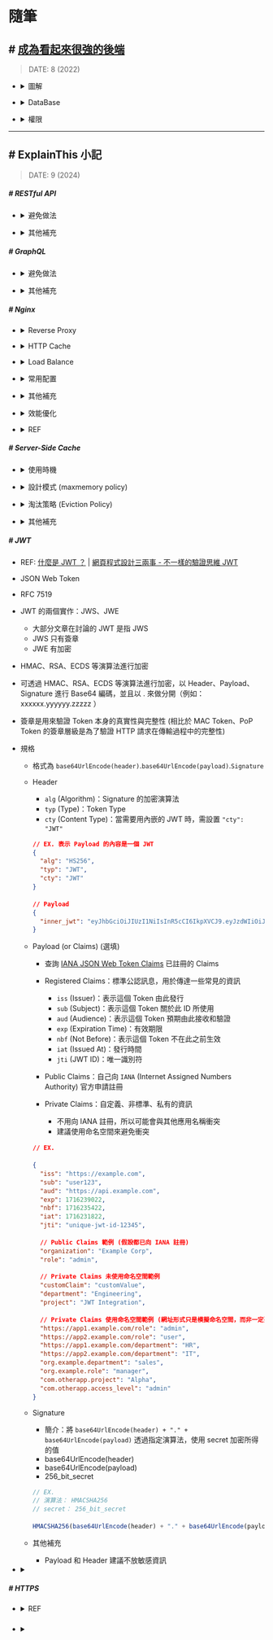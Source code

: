 ###### <!-- ref -->

[網頁程式設計三兩事 - 不一樣的驗證思維 JWT]: https://ambersun1234.github.io/website/website-jwt/#jwtjson-web-token
[什麼是 JWT ？]: https://5xcampus.com/posts/what-is-jwt.html
[IANA JSON Web Token Claims]: https://www.iana.org/assignments/jwt/jwt.xhtml#claims
[每個軟體工程師都應該懂的 HTTPS：深入淺出加密原理、TLS 協議]: https://www.shubo.io/https/
[繼 Redis 發生變更授權爭議之後，Valkey 一躍而為最受歡迎的開源替代選擇]: https://www.businesswire.com/news/home/20240912303242/zh-HK/
[NGINX Performance Tuning Tips and Optimization Strategies]: https://www.cloudpanel.io/blog/nginx-performance/
[Performance Tuning – Tips & Tricks]: https://blog.nginx.org/blog/performance-tuning-tips-tricks
[Nginx 效能最佳化（吐血總結）]: https://github.com/0voice/cpp_backend_awsome_blog/blob/main/%E3%80%90NO.350%E3%80%91Nginx%20%E6%80%A7%E8%83%BD%E4%BC%98%E5%8C%96%EF%BC%88%E5%90%90%E8%A1%80%E6%80%BB%E7%BB%93%EF%BC%89.md
[深入理解 Nginx 讀書筆記 (第二章)]: https://super9.space/archives/2050
[Nginx 優化設定]: https://medium.com/@openthedidi2004/nginx-優化設定-3858c3597564
[深入探討 Nginx 的快取機制與效能調優技巧]: https://www.php.cn/zh-tw/faq/598035.html
[denji/nginx-tuning.md]: https://gist.github.com/denji/8359866
[Top Five Tips for NGINX Performance Tuning]: https://www.openlogic.com/blog/nginx-performance-tuning
[BREACH 攻擊]: https://securityalley.blogspot.com/2014/07/ssltls-breach.html
[Web Server & Nginx — (2)]: https://medium.com/starbugs/web-server-nginx-2-bc41c6268646
[HATEOAS：建構驅動的 REST API]: https://apifox.com/apiskills/hateoas-driven-rest-api/
[HATEOAS 驅動的 REST API]: https://restful.p2hp.com/learn/hateoas
[你的 REST 不是 REST？]: https://www.ithome.com.tw/voice/128528
[成為看起來很強的後端]: https://youtu.be/HMX4KSDtfpw?list=PLS5AiLcCHgNxd341NwuY9EOpVvY5Z8VOs

 <!-- ref -->

# 隨筆

## # [成為看起來很強的後端]

> DATE: 8 (2022)

<!-- 圖解 -->

- <details close>
  <summary>圖解</summary>

  ![](../src/image/BackEnd_Map.png)

  </details>

<!-- DataBase -->

- <details close>
  <summary>DataBase</summary>

  - RDBMS(關聯式)：關聯性強，如 電商
  - 非關聯：快取、分散式系統

  </details>

<!-- 權限 -->

- <details close>
  <summary>權限</summary>

  - 一般 Client to Server 比較複雜，Server to Server 較為簡單。

  - Authentication v.s. Authorization

    - Authentication（驗證）
      - 沒通過，給 401 Unauthorized（未授權）
    - Authorization（授權）
      - 沒通過，給 403 Forbidden(禁止)

  - Token

    - event-based：通常是一次性 (OTP one-time-password)
    - time-based：一般所指的 Token
    - static：設定好，不太會一直改變的（password）

  - 處理

    - 雜湊 (Hash)

      - 單向
      - 太簡單的容易被查表破解 (Rainbow Table)

    - 編碼 (Encode)

      - 雙向
      - 例如壓縮讓內容變小，好傳輸
      - 常用
        - base64 (0~9, a~z, A~Z, +=) (結尾通常 ==)
        - hex (16) (0~9, a~f)

    - 加密 (Encrypt)

      - 雙向＋鑰匙
        - 對稱式：加解密同把鑰匙 (ex. AES)
        - 非對稱式：鑰匙不同把 (ex. SSL)

  </details>

---

## # ExplainThis 小記

> DATE: 9 (2024)

##### # RESTful API

<!-- 避免做法 -->

- <details close>
  <summary>避免做法</summary>

  <!-- 濫用 GET / POST -->

  - <details close>
    <summary>濫用 GET / POST</summary>

    - 錯誤：濫用 GET 改資料、濫用 POST 更新資料
    - 正確：用 PUT/PATCH 更新、DELETE 刪除

    </details>

  <!-- 過度巢狀的 URI -->

  - <details close>
    <summary>過度巢狀的 URI</summary>

    </details>

  <!-- 動詞不要再加在 URI -->

  - <details close>
    <summary>動詞不要再加在 URI</summary>

    - 錯誤：[GET] /getUser
    - 正確：[GET] /user

    </details>

  <!-- 濫用 HTTP status code -->

  - <details close>
    <summary>濫用 HTTP status code</summary>

    </details>

  <!-- 缺乏 API 版本控制 -->

  - <details close>
    <summary>缺乏 API 版本控制</summary>

    - 若有更新 API 時，可能用到 cache 的舊版本

    </details>

  </details>

<!-- 其他補充 -->

- <details close>
  <summary>其他補充</summary>

  <!-- HATEOAS (Hypermedia as the Engine of Application State) -->

  - <details close>
    <summary>HATEOAS (Hypermedia as the Engine of Application State)</summary>

    <!-- REF -->

    - <details close>
      <summary>REF</summary>

      - [你的 REST 不是 REST？]
      - [HATEOAS：建構驅動的 REST API]
      - [HATEOAS 驅動的 REST API]

      </details>

    <!-- 行為特性 -->

    - <details close>
      <summary>行為特性</summary>

      - Level 3 的 RESTful 標準
      - res 中包含相關聯的 url，讓 client 只需直接使用，而不在 client 自行組裝 url
      - 在後端，用自動化方式動態組裝對應的 url

      </details>

    <!-- SOAP WSDL vs RESTful HATEOAS -->

    - <details close>
      <summary>SOAP <code>WSDL</code> vs RESTful <code>HATEOAS</code></summary>

      - WSDL 主要目的是用來規定好格式，讓 client 按照那個格式溝通 API (C/S 耦合度較高)
      - HATEOAS 主要的目的是，讓 client 不用自己組裝要怎麼溝通 API (用來將 C/S 解耦)

      </details>

    </details>

  </details>

##### # GraphQL

<!-- 避免做法 -->

- <details close>
  <summary>避免做法</summary>

  <!-- 過度查詢 (Over-fetching) -->

  - <details close>
    <summary>過度查詢 (Over-fetching)</summary>

    - 建議：

      - client 應該只請求必要的資料
      - server 應該設定預防措施

    </details>

  <!-- 忽略 N+1 查詢問題 -->

  - <details close>
    <summary>忽略 N+1 查詢問題</summary>

    - 建議：使用資料加載技術（EX. DataLoader）來批量處理請求

    </details>

  <!-- 缺少 查詢深度限制 設置 -->

  - <details close>
    <summary>缺少 查詢深度限制 設置</summary>

    - 狀況：

      - 用戶有機會出現過深巢狀查詢
      - 惡意攻擊
      - 無限遞迴查詢

    - 建議：server 設置查詢深度和複雜度的限制，確保資源消耗保持在可控範圍內 (EX. graphql-depth-limit)

    </details>

  <!-- 權限控制處理不當 -->

  - <details close>
    <summary>權限控制處理不當</summary>

    - 由於靈活性和細粒度查詢特性，相對 REST 更容易產生 權限控制處理不當 問題，需要更加注意

    </details>

  </details>

<!-- 其他補充 -->

- <details close>
  <summary>其他補充</summary>

  <!-- REST vs gRPC vs GraphQL -->

  - <details close>
    <summary><code>REST</code> vs <code>gRPC</code> vs <code>GraphQL</code></summary>

    - 目前理解的適用情境：

      - REST：對外公開 API，可以依照各種需求靈活應用
      - gRPC：內部串接的專案，可以高度耦合，且高性能需求
      - GraphQL：整合內部要銜接的多種來源

    </details>

  </details>

##### # Nginx

<!-- Reverse Proxy -->

- <details close>
  <summary>Reverse Proxy</summary>

  </details>

<!-- HTTP Cache -->

- <details close>
  <summary>HTTP Cache</summary>

  - 行為特性

    - RAM 只用來存放 key，實際資料都是放在 disk
    - 如果想用 RAM 存放完整 cache 則要使用其他工具 (EX. tmpfs)

  - 其他補充

    - `ngx_cache_purge`：設置用來針對特定 URL 進行快取清理 (並注意設定成僅內部使用 EX. internal、allow 127.0.0.1..etc)

  ![](../src/image/Nginx_Cache.png)

  </details>

<!-- Load Balance -->

- <details close>
  <summary>Load Balance</summary>

  - 可以針對不同 API 來設置不同演算法

  - 演算法選擇

    <!-- `round-robin` (預設) -->

    - <details close>
      <summary><code>round-robin</code> (預設)</summary>

      - 平均輪流分配
      - 也可加上 `weight` 設定依照加權輪流分配 (Weight Round Robin)

      </details>

    <!-- `least-connected` -->

    - <details close>
      <summary><code>least-connected</code></summary>

      - 導向目前最少連線數的 server

      </details>

    <!-- `ip_hash` -->

    - <details close>
      <summary><code>ip_hash</code></summary>

      - 將同一個 client IP 對應的 hash 分佈，導向同一台 server

      </details>

    <!-- `least_time` & `least_time last_byte` -->

    - <details close>
      <summary><code>least_time</code> & <code>least_time last_byte</code></summary>

      - 依照 server 回應速度，將請求分配給`歷史回應時間最短`的 server
      - least_time 只依據 `last` 歷史回應時間
      - least_time last_byte 依據 `every` 歷史回應時間
      - 做判斷也需額外開銷，因此適合在高負載場景，進行精細的分配

      </details>

  </details>

<!-- 常用配置 -->

- <details close>
  <summary>常用配置</summary>

  - 一般情況，設置為 `levels=1:2` (EX. 檔案 abcd123 存在 `/a/bc/abcd123`)
  - `worker_processes auto;` 通常 auto 或小於 CPU 數
  - `worker_connections` 通常設置為 1024 ~ 4096

    - 代表一個 Worker Process 可以開啟的最大同時連線數，包括與前後端的連接
    - 可用 `ulimit -n` 查詢 OS 有多少可用 File Descriptors，而必須 `worker_connections x worker_processes <= File Descriptors`
    - 若 OS 預設的 File Descriptors 太小，則可以調整 File Descriptors (EX. 以小中大型的 EC2 舉例，大約分別能負荷 `4096 ~ 8192`、`65536`、`100000 up`)

  </details>

<!-- 其他補充 -->

- <details close>
  <summary>其他補充</summary>

  - 大流量高併發，效能 Nginx 優於 Apache

  <!-- 可設定 gzip 壓縮 -->

  - <details close>
    <summary>可設定 gzip 壓縮</summary>

    - 盡量避免壓縮`敏感訊息`，可能會受到 [BREACH 攻擊]

      - 因為同字元壓縮後，大小就會變小，只要熟悉壓縮演算法，並且攻擊讓使用者發送夠多請求，就能藉此一字字推測出來

    - 一般是用來壓縮 HTML、CSS、JS
    - 一般 nodejs 不適合做壓縮，更適合在 Nginx 處理
    - 可以透過 `log_format` 設定，在 log 紀錄每個請求的時間，進行分析如何配置，使請求耗時較短 (壓縮與否、壓縮等級..等)
    - `gzip_vary on`：會自動添加 `Vary: Accept-Encoding` header，目的是讓 Nginx 與 client 中間層 (EX. CDN)，可以根據是否有壓縮來做不同的 cache
    - 常用參數：`gzip_types`、`gzip_vary on`、`gzip_min_length 10240`、`gzip_comp_level 5`、`gzip_proxied`

    </details>

  </details>

<!-- 效能優化 -->

- <details close>
  <summary>效能優化</summary>

  - REF：

    - [Performance Tuning – Tips & Tricks]
    - [Top Five Tips for NGINX Performance Tuning]
    - [denji/nginx-tuning.md]
    - [深入探討 Nginx 的快取機制與效能調優技巧]
    - [Nginx 優化設定]
    - [Nginx 效能最佳化（吐血總結）]
    - [NGINX Performance Tuning Tips and Optimization Strategies]

  - 根據 CPU 核心數量，最多一核開一個 `worker_processes`，減少 context switching (可設為 `auto`，自動偵測 CPU 數量來設置)
  - 避免停用 `lingering_close`
  - `multi_accept`：高併發 on，反之 off
  - 記得設置各種 `timeout`
  - `log buffering`：當負載較大時，可以暫緩 log 寫入，集滿或時間到再一次性寫入，減少 I/O
  - 拆分多個 `location`，依照不同情況開啟不同 location (EX. 將基本 log 與更進一步的 log 分開，使流量大時只維持基本 log)

  </details>

<!-- REF -->

- <details close>
  <summary>REF</summary>

  - [Web Server & Nginx — (2)]
  - [深入理解 Nginx 讀書筆記 (第二章)]

  </details>

##### # Server-Side Cache

- <details close>
  <summary>使用時機</summary>

  - 複雜計算 (EX. Count(\*))
  - 讀多寫少

  </details>

<!-- 設計模式 (maxmemory policy) -->

- <details close>
  <summary>設計模式 (maxmemory policy)</summary>

  <!-- Cache Aside (Lazy Loading) -->

  - <details close>
    <summary>Cache Aside (Lazy Loading)</summary>

    - 適用時機：讀多
    - 寫入時，使 Cache 失效

    ![](../src/image/Maxmem_Policy_Cache_Aside.png)

    </details>

  <!-- Read/Write Through -->

  - <details close>
    <summary>Read/Write Through</summary>

    - 適用時機：讀多寫少
    - 透過 Cache 當中間層，當 Cache 沒資料時，也是透過 Cache 與 DB 同步，再由 Cache 回應
    - 同步更新 Cache & DB
    - 只要有寫入就會更新 Cache

    ![](../src/image/Maxmem_Policy_Read_Write_Through.png)

    </details>

  <!-- Write behind (Write Back) -->

  - <details close>
    <summary>Write behind (Write Back)</summary>

    - 適用時機：寫多
    - 寫入時只先寫入 Cache，之後再根據選擇的演算法去更新 DB

    ![](../src/image/Maxmem_Policy_Write_behind.png)

    </details>

  </details>

<!-- 淘汰策略 (Eviction Policy) -->

- <details close>
  <summary>淘汰策略 (Eviction Policy)</summary>

  - `NoEviction`、`LRU`(Least Recently Used)、`LFU`(Least Frequently Used)、`Random`、`TTL`(Time-to-Live)

  - `Volatile` & `Allkeys`

    - "只針對設置 TTL 的 key" vs "針對全部的 key"

  </details>

<!-- 其他補充 -->

- <details close>
  <summary>其他補充</summary>

  - 常用 Redis、Memcached、Valkey 等工具
  - 如果使用多個 Cache 節點，可注意將常用查詢複製到多個節點，並且將 TTL 設置不同
  - [繼 Redis 發生變更授權爭議之後，Valkey 一躍而為最受歡迎的開源替代選擇]

  </details>

##### # JWT

- REF: [什麼是 JWT ？] | [網頁程式設計三兩事 - 不一樣的驗證思維 JWT]

- JSON Web Token

- RFC 7519

- JWT 的兩個實作：JWS、JWE

  - 大部分文章在討論的 JWT 是指 JWS
  - JWS 只有簽章
  - JWE 有加密

- HMAC、RSA、ECDS 等演算法進行加密

- 可透過 HMAC、RSA、ECDS 等演算法進行加密，以 Header、Payload、Signature 進行 Base64 編碼，並且以 . 來做分開（例如： xxxxxx.yyyyyy.zzzzz ）

- 簽章是用來驗證 Token 本身的真實性與完整性 (相比於 MAC Token、PoP Token 的簽章層級是為了驗證 HTTP 請求在傳輸過程中的完整性)

- 規格

  - 格式為 `base64UrlEncode(header)`.`base64UrlEncode(payload)`.`Signature`

  - Header

    - `alg` (Algorithm)：Signature 的加密演算法
    - `typ` (Type)：Token Type
    - `cty` (Content Type)：當需要用內嵌的 JWT 時，需設置 `"cty": "JWT"`

    ```json
    // EX. 表示 Payload 的內容是一個 JWT
    {
      "alg": "HS256",
      "typ": "JWT",
      "cty": "JWT"
    }

    // Payload
    {
      "inner_jwt": "eyJhbGciOiJIUzI1NiIsInR5cCI6IkpXVCJ9.eyJzdWIiOiJ1c2VyMTIzIiwibmFtZSI6IkpvbiBEb2UiLCJpYXQiOjE1MTYyMzkwMjJ9.dBjftJeZ4CVP-mB92K27uhbUJU1p1r_wW1gFWFOEjXk"
    }
    ```

  - Payload (or Claims) (選填)

    - 查詢 [IANA JSON Web Token Claims] 已註冊的 Claims

    - Registered Claims：標準公認訊息，用於傳達一些常見的資訊

      - `iss` (Issuer)：表示這個 Token 由此發行
      - `sub` (Subject)：表示這個 Token 關於此 ID 所使用
      - `aud` (Audience)：表示這個 Token 預期由此接收和驗證
      - `exp` (Expiration Time)：有效期限
      - `nbf` (Not Before)：表示這個 Token 不在此之前生效
      - `iat` (Issued At)：發行時間
      - `jti` (JWT ID)：唯一識別符

    - Public Claims：自己向 `IANA` (Internet Assigned Numbers Authority) 官方申請註冊

    - Private Claims：自定義、非標準、私有的資訊

      - 不用向 IANA 註冊，所以可能會與其他應用名稱衝突
      - 建議使用命名空間來避免衝突

    ```json
    // EX.

    {
      "iss": "https://example.com",
      "sub": "user123",
      "aud": "https://api.example.com",
      "exp": 1716239022,
      "nbf": 1716235422,
      "iat": 1716231822,
      "jti": "unique-jwt-id-12345",

      // Public Claims 範例 (假設都已向 IANA 註冊)
      "organization": "Example Corp",
      "role": "admin",

      // Private Claims 未使用命名空間範例
      "customClaim": "customValue",
      "department": "Engineering",
      "project": "JWT Integration",

      // Private Claims 使用命名空間範例 (網址形式只是模擬命名空間，而非一定要是可用的網域)
      "https://app1.example.com/role": "admin",
      "https://app2.example.com/role": "user",
      "https://app1.example.com/department": "HR",
      "https://app2.example.com/department": "IT",
      "org.example.department": "sales",
      "org.example.role": "manager",
      "com.otherapp.project": "Alpha",
      "com.otherapp.access_level": "admin"
    }
    ```

  - Signature

    - 簡介：將 `base64UrlEncode(header) + "." + base64UrlEncode(payload)` 透過指定演算法，使用 secret 加密所得的值
    - base64UrlEncode(header)
    - base64UrlEncode(payload)
    - 256_bit_secret

    ```js
    // EX.
    // 演算法： HMACSHA256
    // secret： 256_bit_secret

    HMACSHA256(base64UrlEncode(header) + "." + base64UrlEncode(payload), 256_bit_secret)
    ```

  - 其他補充

    - Payload 和 Header 建議不放敏感資訊

- <details close>
  <summary></summary>

  </details>

##### # HTTPS

- <details close>
  <summary>REF</summary>

  - [每個軟體工程師都應該懂的 HTTPS：深入淺出加密原理、TLS 協議]

  </details>

#####

- <details close>
  <summary></summary>

  </details>
